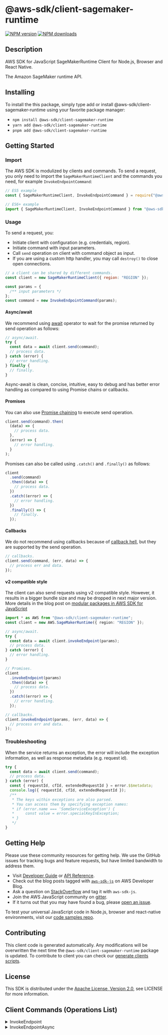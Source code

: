 <!-- generated file, do not edit directly -->

# @aws-sdk/client-sagemaker-runtime

[![NPM version](https://img.shields.io/npm/v/@aws-sdk/client-sagemaker-runtime/latest.svg)](https://www.npmjs.com/package/@aws-sdk/client-sagemaker-runtime)
[![NPM downloads](https://img.shields.io/npm/dm/@aws-sdk/client-sagemaker-runtime.svg)](https://www.npmjs.com/package/@aws-sdk/client-sagemaker-runtime)

## Description

AWS SDK for JavaScript SageMakerRuntime Client for Node.js, Browser and React Native.

<p> The Amazon SageMaker runtime API. </p>

## Installing

To install the this package, simply type add or install @aws-sdk/client-sagemaker-runtime
using your favorite package manager:

- `npm install @aws-sdk/client-sagemaker-runtime`
- `yarn add @aws-sdk/client-sagemaker-runtime`
- `pnpm add @aws-sdk/client-sagemaker-runtime`

## Getting Started

### Import

The AWS SDK is modulized by clients and commands.
To send a request, you only need to import the `SageMakerRuntimeClient` and
the commands you need, for example `InvokeEndpointCommand`:

```js
// ES5 example
const { SageMakerRuntimeClient, InvokeEndpointCommand } = require("@aws-sdk/client-sagemaker-runtime");
```

```ts
// ES6+ example
import { SageMakerRuntimeClient, InvokeEndpointCommand } from "@aws-sdk/client-sagemaker-runtime";
```

### Usage

To send a request, you:

- Initiate client with configuration (e.g. credentials, region).
- Initiate command with input parameters.
- Call `send` operation on client with command object as input.
- If you are using a custom http handler, you may call `destroy()` to close open connections.

```js
// a client can be shared by different commands.
const client = new SageMakerRuntimeClient({ region: "REGION" });

const params = {
  /** input parameters */
};
const command = new InvokeEndpointCommand(params);
```

#### Async/await

We recommend using [await](https://developer.mozilla.org/en-US/docs/Web/JavaScript/Reference/Operators/await)
operator to wait for the promise returned by send operation as follows:

```js
// async/await.
try {
  const data = await client.send(command);
  // process data.
} catch (error) {
  // error handling.
} finally {
  // finally.
}
```

Async-await is clean, concise, intuitive, easy to debug and has better error handling
as compared to using Promise chains or callbacks.

#### Promises

You can also use [Promise chaining](https://developer.mozilla.org/en-US/docs/Web/JavaScript/Guide/Using_promises#chaining)
to execute send operation.

```js
client.send(command).then(
  (data) => {
    // process data.
  },
  (error) => {
    // error handling.
  }
);
```

Promises can also be called using `.catch()` and `.finally()` as follows:

```js
client
  .send(command)
  .then((data) => {
    // process data.
  })
  .catch((error) => {
    // error handling.
  })
  .finally(() => {
    // finally.
  });
```

#### Callbacks

We do not recommend using callbacks because of [callback hell](http://callbackhell.com/),
but they are supported by the send operation.

```js
// callbacks.
client.send(command, (err, data) => {
  // process err and data.
});
```

#### v2 compatible style

The client can also send requests using v2 compatible style.
However, it results in a bigger bundle size and may be dropped in next major version. More details in the blog post
on [modular packages in AWS SDK for JavaScript](https://aws.amazon.com/blogs/developer/modular-packages-in-aws-sdk-for-javascript/)

```ts
import * as AWS from "@aws-sdk/client-sagemaker-runtime";
const client = new AWS.SageMakerRuntime({ region: "REGION" });

// async/await.
try {
  const data = await client.invokeEndpoint(params);
  // process data.
} catch (error) {
  // error handling.
}

// Promises.
client
  .invokeEndpoint(params)
  .then((data) => {
    // process data.
  })
  .catch((error) => {
    // error handling.
  });

// callbacks.
client.invokeEndpoint(params, (err, data) => {
  // process err and data.
});
```

### Troubleshooting

When the service returns an exception, the error will include the exception information,
as well as response metadata (e.g. request id).

```js
try {
  const data = await client.send(command);
  // process data.
} catch (error) {
  const { requestId, cfId, extendedRequestId } = error.$$metadata;
  console.log({ requestId, cfId, extendedRequestId });
  /**
   * The keys within exceptions are also parsed.
   * You can access them by specifying exception names:
   * if (error.name === 'SomeServiceException') {
   *     const value = error.specialKeyInException;
   * }
   */
}
```

## Getting Help

Please use these community resources for getting help.
We use the GitHub issues for tracking bugs and feature requests, but have limited bandwidth to address them.

- Visit [Developer Guide](https://docs.aws.amazon.com/sdk-for-javascript/v3/developer-guide/welcome.html)
  or [API Reference](https://docs.aws.amazon.com/AWSJavaScriptSDK/v3/latest/index.html).
- Check out the blog posts tagged with [`aws-sdk-js`](https://aws.amazon.com/blogs/developer/tag/aws-sdk-js/)
  on AWS Developer Blog.
- Ask a question on [StackOverflow](https://stackoverflow.com/questions/tagged/aws-sdk-js) and tag it with `aws-sdk-js`.
- Join the AWS JavaScript community on [gitter](https://gitter.im/aws/aws-sdk-js-v3).
- If it turns out that you may have found a bug, please [open an issue](https://github.com/aws/aws-sdk-js-v3/issues/new/choose).

To test your universal JavaScript code in Node.js, browser and react-native environments,
visit our [code samples repo](https://github.com/aws-samples/aws-sdk-js-tests).

## Contributing

This client code is generated automatically. Any modifications will be overwritten the next time the `@aws-sdk/client-sagemaker-runtime` package is updated.
To contribute to client you can check our [generate clients scripts](https://github.com/aws/aws-sdk-js-v3/tree/main/scripts/generate-clients).

## License

This SDK is distributed under the
[Apache License, Version 2.0](http://www.apache.org/licenses/LICENSE-2.0),
see LICENSE for more information.

## Client Commands (Operations List)

<details>
<summary>
InvokeEndpoint
</summary>

[Command API Reference](https://docs.aws.amazon.com/AWSJavaScriptSDK/v3/latest/clients/client-sagemaker runtime/classes/invokeendpointcommand.html) / [Input](https://docs.aws.amazon.com/AWSJavaScriptSDK/v3/latest/clients/client-sagemaker runtime/interfaces/invokeendpointcommandinput.html) / [Output](https://docs.aws.amazon.com/AWSJavaScriptSDK/v3/latest/clients/client-sagemaker runtime/interfaces/invokeendpointcommandoutput.html)

</details>
<details>
<summary>
InvokeEndpointAsync
</summary>

[Command API Reference](https://docs.aws.amazon.com/AWSJavaScriptSDK/v3/latest/clients/client-sagemaker runtime/classes/invokeendpointasynccommand.html) / [Input](https://docs.aws.amazon.com/AWSJavaScriptSDK/v3/latest/clients/client-sagemaker runtime/interfaces/invokeendpointasynccommandinput.html) / [Output](https://docs.aws.amazon.com/AWSJavaScriptSDK/v3/latest/clients/client-sagemaker runtime/interfaces/invokeendpointasynccommandoutput.html)

</details>
